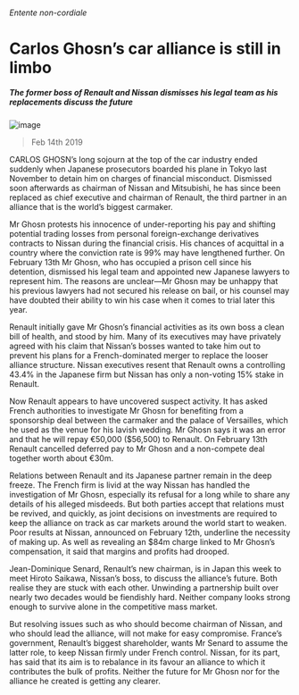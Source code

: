 ###### Entente non-cordiale
# Carlos Ghosn’s car alliance is still in limbo 
##### The former boss of Renault and Nissan dismisses his legal team as his replacements discuss the future 
![image](images/20190216_wbp504.jpg) 
> Feb 14th 2019 
 
CARLOS GHOSN’s long sojourn at the top of the car industry ended suddenly when Japanese prosecutors boarded his plane in Tokyo last November to detain him on charges of financial misconduct. Dismissed soon afterwards as chairman of Nissan and Mitsubishi, he has since been replaced as chief executive and chairman of Renault, the third partner in an alliance that is the world’s biggest carmaker. 
Mr Ghosn protests his innocence of under-reporting his pay and shifting potential trading losses from personal foreign-exchange derivatives contracts to Nissan during the financial crisis. His chances of acquittal in a country where the conviction rate is 99% may have lengthened further. On February 13th Mr Ghosn, who has occupied a prison cell since his detention, dismissed his legal team and appointed new Japanese lawyers to represent him. The reasons are unclear—Mr Ghosn may be unhappy that his previous lawyers had not secured his release on bail, or his counsel may have doubted their ability to win his case when it comes to trial later this year. 
Renault initially gave Mr Ghosn’s financial activities as its own boss a clean bill of health, and stood by him. Many of its executives may have privately agreed with his claim that Nissan’s bosses wanted to take him out to prevent his plans for a French-dominated merger to replace the looser alliance structure. Nissan executives resent that Renault owns a controlling 43.4% in the Japanese firm but Nissan has only a non-voting 15% stake in Renault. 
Now Renault appears to have uncovered suspect activity. It has asked French authorities to investigate Mr Ghosn for benefiting from a sponsorship deal between the carmaker and the palace of Versailles, which he used as the venue for his lavish wedding. Mr Ghosn says it was an error and that he will repay €50,000 ($56,500) to Renault. On February 13th Renault cancelled deferred pay to Mr Ghosn and a non-compete deal together worth about €30m. 
Relations between Renault and its Japanese partner remain in the deep freeze. The French firm is livid at the way Nissan has handled the investigation of Mr Ghosn, especially its refusal for a long while to share any details of his alleged misdeeds. But both parties accept that relations must be revived, and quickly, as joint decisions on investments are required to keep the alliance on track as car markets around the world start to weaken. Poor results at Nissan, announced on February 12th, underline the necessity of making up. As well as revealing an $84m charge linked to Mr Ghosn’s compensation, it said that margins and profits had drooped. 
Jean-Dominique Senard, Renault’s new chairman, is in Japan this week to meet Hiroto Saikawa, Nissan’s boss, to discuss the alliance’s future. Both realise they are stuck with each other. Unwinding a partnership built over nearly two decades would be fiendishly hard. Neither company looks strong enough to survive alone in the competitive mass market. 
But resolving issues such as who should become chairman of Nissan, and who should lead the alliance, will not make for easy compromise. France’s government, Renault’s biggest shareholder, wants Mr Senard to assume the latter role, to keep Nissan firmly under French control. Nissan, for its part, has said that its aim is to rebalance in its favour an alliance to which it contributes the bulk of profits. Neither the future for Mr Ghosn nor for the alliance he created is getting any clearer. 
